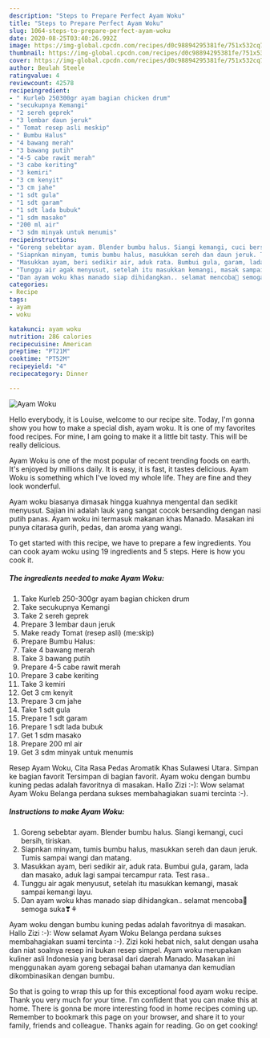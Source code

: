 ```yaml
---
description: "Steps to Prepare Perfect Ayam Woku"
title: "Steps to Prepare Perfect Ayam Woku"
slug: 1064-steps-to-prepare-perfect-ayam-woku
date: 2020-08-25T03:40:26.992Z
image: https://img-global.cpcdn.com/recipes/d0c98894295381fe/751x532cq70/ayam-woku-foto-resep-utama.jpg
thumbnail: https://img-global.cpcdn.com/recipes/d0c98894295381fe/751x532cq70/ayam-woku-foto-resep-utama.jpg
cover: https://img-global.cpcdn.com/recipes/d0c98894295381fe/751x532cq70/ayam-woku-foto-resep-utama.jpg
author: Beulah Steele
ratingvalue: 4
reviewcount: 42578
recipeingredient:
- " Kurleb 250300gr ayam bagian chicken drum"
- "secukupnya Kemangi"
- "2 sereh geprek"
- "3 lembar daun jeruk"
- " Tomat resep asli meskip"
- " Bumbu Halus"
- "4 bawang merah"
- "3 bawang putih"
- "4-5 cabe rawit merah"
- "3 cabe keriting"
- "3 kemiri"
- "3 cm kenyit"
- "3 cm jahe"
- "1 sdt gula"
- "1 sdt garam"
- "1 sdt lada bubuk"
- "1 sdm masako"
- "200 ml air"
- "3 sdm minyak untuk menumis"
recipeinstructions:
- "Goreng sebebtar ayam. Blender bumbu halus. Siangi kemangi, cuci bersih, tiriskan."
- "Siapnkan minyam, tumis bumbu halus, masukkan sereh dan daun jeruk. Tumis sampai wangi dan matang."
- "Masukkan ayam, beri sedikir air, aduk rata. Bumbui gula, garam, lada dan masako, aduk lagi sampai tercampur rata. Test rasa.."
- "Tunggu air agak menyusut, setelah itu masukkan kemangi, masak sampai kemangi layu."
- "Dan ayam woku khas manado siap dihidangkan.. selamat mencoba🤗 semoga suka❣⚘"
categories:
- Recipe
tags:
- ayam
- woku

katakunci: ayam woku 
nutrition: 286 calories
recipecuisine: American
preptime: "PT21M"
cooktime: "PT52M"
recipeyield: "4"
recipecategory: Dinner

---
```



![Ayam Woku](https://img-global.cpcdn.com/recipes/d0c98894295381fe/751x532cq70/ayam-woku-foto-resep-utama.jpg)

Hello everybody, it is Louise, welcome to our recipe site. Today, I'm gonna show you how to make a special dish, ayam woku. It is one of my favorites food recipes. For mine, I am going to make it a little bit tasty. This will be really delicious.

Ayam Woku is one of the most popular of recent trending foods on earth. It's enjoyed by millions daily. It is easy, it is fast, it tastes delicious. Ayam Woku is something which I've loved my whole life. They are fine and they look wonderful.

Ayam woku biasanya dimasak hingga kuahnya mengental dan sedikit menyusut. Sajian ini adalah lauk yang sangat cocok bersanding dengan nasi putih panas. Ayam woku ini termasuk makanan khas Manado. Masakan ini punya citarasa gurih, pedas, dan aroma yang wangi.


To get started with this recipe, we have to prepare a few ingredients. You can cook ayam woku using 19 ingredients and 5 steps. Here is how you cook it.

<!--inarticleads1-->

##### The ingredients needed to make Ayam Woku:

1. Take  Kurleb 250-300gr ayam bagian chicken drum
1. Take secukupnya Kemangi
1. Take 2 sereh geprek
1. Prepare 3 lembar daun jeruk
1. Make ready  Tomat (resep asli) (me:skip)
1. Prepare  Bumbu Halus:
1. Take 4 bawang merah
1. Take 3 bawang putih
1. Prepare 4-5 cabe rawit merah
1. Prepare 3 cabe keriting
1. Take 3 kemiri
1. Get 3 cm kenyit
1. Prepare 3 cm jahe
1. Take 1 sdt gula
1. Prepare 1 sdt garam
1. Prepare 1 sdt lada bubuk
1. Get 1 sdm masako
1. Prepare 200 ml air
1. Get 3 sdm minyak untuk menumis


Resep Ayam Woku, Cita Rasa Pedas Aromatik Khas Sulawesi Utara. Simpan ke bagian favorit Tersimpan di bagian favorit. Ayam woku dengan bumbu kuning pedas adalah favoritnya di masakan. Hallo Zizi :-): Wow selamat Ayam Woku Belanga perdana sukses membahagiakan suami tercinta :-). 

<!--inarticleads2-->

##### Instructions to make Ayam Woku:

1. Goreng sebebtar ayam. Blender bumbu halus. Siangi kemangi, cuci bersih, tiriskan.
1. Siapnkan minyam, tumis bumbu halus, masukkan sereh dan daun jeruk. Tumis sampai wangi dan matang.
1. Masukkan ayam, beri sedikir air, aduk rata. Bumbui gula, garam, lada dan masako, aduk lagi sampai tercampur rata. Test rasa..
1. Tunggu air agak menyusut, setelah itu masukkan kemangi, masak sampai kemangi layu.
1. Dan ayam woku khas manado siap dihidangkan.. selamat mencoba🤗 semoga suka❣⚘


Ayam woku dengan bumbu kuning pedas adalah favoritnya di masakan. Hallo Zizi :-): Wow selamat Ayam Woku Belanga perdana sukses membahagiakan suami tercinta :-). Zizi koki hebat nich, salut dengan usaha dan niat soalnya resep ini bukan resep simpel. Ayam woku merupakan kuliner asli Indonesia yang berasal dari daerah Manado. Masakan ini menggunakan ayam goreng sebagai bahan utamanya dan kemudian dikombinasikan dengan bumbu. 

So that is going to wrap this up for this exceptional food ayam woku recipe. Thank you very much for your time. I'm confident that you can make this at home. There is gonna be more interesting food in home recipes coming up. Remember to bookmark this page on your browser, and share it to your family, friends and colleague. Thanks again for reading. Go on get cooking!
